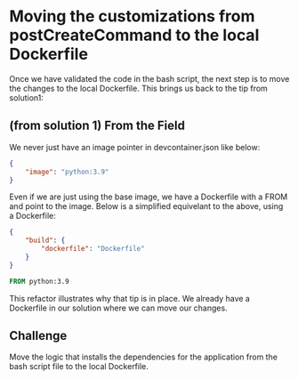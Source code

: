 # Moving the customizations from postCreateCommand to the local Dockerfile
Once we have validated the code in the bash script, the next step is to move the changes to the local Dockerfile.  This brings us back to the tip from solution1:

## (from solution 1) From the Field 
We never just have an image pointer in devcontainer.json like below:
```json
{
    "image": "python:3.9"
}
```

Even if we are just using the base image, we have a Dockerfile with a FROM and point to the image.  Below is a simplified equivelant to the above, using a Dockerfile:
```json
{
	"build": {
		"dockerfile": "Dockerfile"
	}
}
```

```Dockerfile
FROM python:3.9
```

This refactor illustrates why that tip is in place.  We already have a Dockerfile in our solution where we can move our changes.

## Challenge
Move the logic that installs the dependencies for the application from the bash script file to the local Dockerfile.